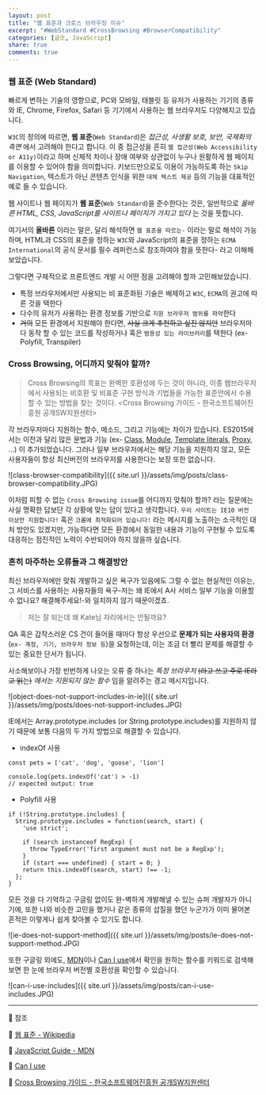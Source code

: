 ```yaml
---
layout: post
title: "웹 표준과 크로스 브라우징 이슈"
excerpt: "#WebStandard #CrossBrowsing #BrowserCompatibility"
categories: [글또, JavaScript]
share: true
comments: true
---
```


### 웹 표준 (Web Standard)

빠르게 변하는 기술의 영향으로, PC와 모바일, 태블릿 등 유저가 사용하는 기기의 종류와 IE, Chrome, Firefox, Safari 등 기기에서 사용하는 웹 브라우저도 다양해지고 있습니다.

`W3C`의 정의에 따르면, **웹 표준**(`Web Standard`)은 *접근성, 사생활 보호, 보안, 국제화의 측면* 에서 고려해야 한다고 합니다. 이 중 접근성을 흔히 `웹 접근성(Web Accessibility or A11y)`이라고 하며 신체적 차이나 장애 여부와 상관없이 누구나 원활하게 웹 페이지를 이용할 수 있어야 함을 의미합니다. 키보드만으로도 이용이 가능하도록 하는 `Skip Navigation`, 텍스트가 아닌 콘텐츠 인식을 위한 `대체 텍스트 제공` 등의 기능을 대표적인 예로 들 수 있습니다.

웹 사이트나 웹 페이지가 **웹 표준**(`Web Standard`)을 준수한다는 것은, 일반적으로 *올바른 HTML, CSS, JavaScript를 사이트나 페이지가 가지고 있다* 는 것을 뜻합니다.

여기서의 **올바른** 이라는 말은, 달리 해석하면 `웹 표준을 따르는-` 이라는 말로 해석이 가능하며, HTML과 CSS의 표준을 정하는 `W3C`와 JavaScript의 표준을 정하는 `ECMA International`의 공식 문서를 필수 레퍼런스로 참조하여야 함을 뜻한다- 라고 이해해보았습니다.

그렇다면 구체적으로 프론트엔드 개발 시 어떤 점을 고려해야 할까 고민해보았습니다.

- 특정 브라우저에서만 사용되는 비 표준화된 기술은 배제하고 `W3C`, `ECMA`의 권고에 따른 것을 택한다
- 다수의 유저가 사용하는 환경 정보를 기반으로 `지원 브라우저 범위를 파악`한다
- <del>거의</del> 모든 환경에서 지원해야 한다면, <del>사실 크게 추천하고 싶진 않지만</del> 브라우저마다 동작 할 수 있는 코드를 작성하거나 혹은 `범용성 있는 라이브러리`를 택한다 (ex- Polyfill, Transpiler)

### Cross Browsing, 어디까지 맞춰야 할까?

> Cross Browsing의 목표는 완벽한 호환성에 두는 것이 아니라, 이종 웹브라우저에서 사용되는 비호환 및 비표준 구현 방식과 기법들을 가능한 표준안에서 수용할 수 있는 방법을 찾는 것이다.
<Cross Browsing 가이드 - 한국소프트웨어진흥원 공개SW지원센터>

각 브라우저마다 지원하는 함수, 메소드, 그리고 기능에는 차이가 있습니다. ES2015에서는 이전과 달리 많은 문법과 기능 (ex- [Class](https://developer.mozilla.org/en-US/docs/Web/JavaScript/Reference/Classes), [Module](https://developer.mozilla.org/en-US/docs/Web/JavaScript/Guide/Modules), [Template literals](https://developer.mozilla.org/en-US/docs/Web/JavaScript/Guide/Text_formatting#Multi-line_template_literals), [Proxy](https://developer.mozilla.org/en-US/docs/Web/JavaScript/Guide/Meta_programming#Proxies), ...) 이 추가되었습니다. 그러나 일부 브라우저에서는 해당 기능을 지원하지 않고, 모든 사용자들이 항상 최신버전의 브라우저를 사용한다는 보장 또한 없습니다.

![class-browser-compatibility]({{ site.url }}/assets/img/posts/class-browser-compatibility.JPG)

이처럼 피할 수 없는 `Cross Browsing issue`를 어디까지 맞춰야 할까? 라는 질문에는 사실 명확한 답보단 각 상황에 맞는 답이 있다고 생각합니다. `우리 사이트는 IE10 버전 이상만 지원합니다!` 혹은 `크롬에 최적화되어 있습니다!` 라는 메시지를 노출하는 소극적인 대처 방안도 있겠지만, 가능하다면 모든 환경에서 동일한 내용과 기능이 구현될 수 있도록 대응하는 점진적인 노력이 수반되어야 하지 않을까 싶습니다.

### 흔히 마주하는 오류들과 그 해결방안

최신 브라우저에만 맞춰 개발하고 싶은 욕구가 있음에도 그럴 수 없는 현실적인 이유는, 그 서비스를 사용하는 사용자들의 욕구-저는 왜 IE에서 A사 서비스 일부 기능을 이용할 수 없나요? 해결해주세요!-와 일치하지 않기 때문이겠죠.

> 저는 잘 되는데 왜 Kate님 자리에서는 안될까요?

QA 혹은 갑작스러운 CS 건이 들어올 때마다 항상 우선으로 **문제가 되는 사용자의 환경** (`ex- 계정, 기기, 브라우저 정보 등`)을 요청하는데, 이는 조금 더 빨리 문제를 해결할 수 있는 중요한 단서가 됩니다.

사소해보이나 가장 빈번하게 나오는 오류 중 하나는 *특정 브라우저* <del>(라고 쓰고 주로 IE라고 읽는)</del> *에서는 지원되지 않는 함수* 임을 알려주는 경고 메시지입니다.

![object-does-not-support-includes-in-ie]({{ site.url }}/assets/img/posts/does-not-support-includes.JPG)

IE에서는 Array.prototype.includes (or String.prototype.includes)를 지원하지 않기 때문에 보통 다음의 두 가지 방법으로 해결할 수 있습니다.

- indexOf 사용

```
const pets = ['cat', 'dog', 'goose', 'lion']

console.log(pets.indexOf('cat') > -1)
// expected output: true
```

- Polyfill 사용

```
if (!String.prototype.includes) {
  String.prototype.includes = function(search, start) {
    'use strict';

    if (search instanceof RegExp) {
      throw TypeError('first argument must not be a RegExp');
    }
    if (start === undefined) { start = 0; }
    return this.indexOf(search, start) !== -1;
  };
}
```

모든 것을 다 기억하고 구글링 없이도 완-벽하게 개발해낼 수 있는 슈퍼 개발자가 아니기에, 또한 나와 비슷한 고민을 했거나 같은 종류의 삽질을 했던 누군가가 이미 물어본 흔적은 이렇게나 쉽게 찾아볼 수 있기도 합니다.

![ie-does-not-support-method]({{ site.url }}/assets/img/posts/ie-does-not-support-method.JPG)

또한 구글링 외에도, [MDN](https://developer.mozilla.org/)이나 [Can I use](https://caniuse.com/)에서 확인을 원하는 함수를 키워드로 검색해보면 한 눈에 브라우저 버전별 호환성을 확인할 수 있습니다.

![can-i-use-includes]({{ site.url }}/assets/img/posts/can-i-use-includes.JPG)

---

🔗 참조

📌 [웹 표준 - Wikipedia](https://ko.wikipedia.org/wiki/%EC%9B%B9_%ED%91%9C%EC%A4%80)

📌 [JavaScript Guide - MDN](https://developer.mozilla.org/en-US/docs/Web/JavaScript/Guide)

📌 [Can I use](https://caniuse.com/)

📌 [Cross Browsing 가이드 - 한국소프트웨어진흥원 공개SW지원센터](http://www.mozilla.or.kr/docs/web-developer/standard/crossbrowsing.pdf)
